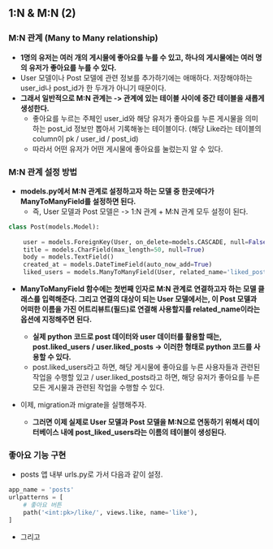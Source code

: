 ## 1:N & M:N (2)

### M:N 관계 (Many to Many relationship)
- **1명의 유저는 여러 개의 게시물에 좋아요를 누를 수 있고, 하나의 게시물에는 여러 명의 유저가 좋아요를 누를 수 있다.**
- User 모델이나 Post 모델에 관련 정보를 추가하기에는 애매하다. 저장해야하는 user_id나 post_id가 한 두개가 아니기 때문이다.
- **그래서 일반적으로 M:N 관계는 -> 관계에 있는 테이블 사이에 중간 테이블을 새롭게 생성한다.**
  - 좋아요를 누르는 주체인 user_id와 해당 유저가 좋아요를 누른 게시물을 의미하는 post_id 정보만 뽑아서 기록해놓는 테이블이다. (해당 Like라는 테이블의 column이 pk / user_id / post_id)
  - 따라서 어떤 유저가 어떤 게시물에 좋아요를 눌렀는지 알 수 있다.


### M:N 관계 설정 방법
- **models.py에서 M:N 관계로 설정하고자 하는 모델 중 한곳에다가 ManyToManyField를 설정하면 된다.**
  - 즉, User 모델과 Post 모델은 -> 1:N 관계 + M:N 관계 모두 설정이 된다.

```python
class Post(models.Model):
    
    user = models.ForeignKey(User, on_delete=models.CASCADE, null=False)   # User모델과 1:N관계 설정 / user 데이터가 삭제되면 게시글도 삭제
    title = models.CharField(max_length=50, null=True)
    body = models.TextField()
    created_at = models.DateTimeField(auto_now_add=True)
    liked_users = models.ManyToManyField(User, related_name='liked_posts')
```

- **ManyToManyField 함수에는 첫번째 인자로 M:N 관계로 연결하고자 하는 모델 클래스를 입력해준다. 그리고 연결의 대상이 되는 User 모델에서는, 이 Post 모델과 어떠한 이름을 가진 어트리뷰트(필드)로 연결해 사용할지를 
  related_name이라는 옵션에 지정해주면 된다.** 
  - **실제 python 코드로 post 데이터와 user 데이터를 활용할 때는, post.liked_users / user.liked_posts -> 이러한 형태로 python 코드를 사용할 수 있다.**
  - post.liked_users라고 하면, 해당 게시물에 좋아요를 누른 사용자들과 관련된 작업을 수행할 있고 / user.liked_posts라고 하면, 해당 유저가 좋아요를 누른 모든 게시물과 관련된 작업을 수행할 수 있다.

- 이제, migration과 migrate을 실행해주자.
  - **그러면 이제 실제로 User 모델과 Post 모델을 M:N으로 연동하기 위해서 데이터베이스 내에 post_liked_users라는 이름의 테이블이 생성된다.**


### 좋아요 기능 구현
- posts 앱 내부 urls.py로 가서 다음과 같이 설정.
```python
app_name = 'posts'
urlpatterns = [
    # 좋아요 버튼
    path('<int:pk>/like/', views.like, name='like'),
]
```

- 그리고 

